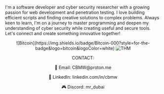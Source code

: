 I'm a software developer and cyber security researcher with a growing passion for web development and penetration testing. I love building efficient scripts and finding creative solutions to complex problems. Always keen to learn, I'm on a journey to master programming and deepen my understanding of cyber security while creating useful and secure tools. Let's connect and create something innovative together!  
<p align="center">
![Bitcoin](https://img.shields.io/badge/Bitcoin-000?style=for-the-badge&logo=bitcoin&logoColor=white)


  

  <img src="https://tryhackme-badges.s3.amazonaws.com/cbmw.png" alt="THM" />
</p>
<p align="center">CONTACT:</p>
<p align="center">📧 Email: CBMW@proton.me  </p>
<p align="center">💼 LinkedIn: linkedin.com/in/cbmw  </p>
<p align="center">🎮 Discord: mr_dubai  </p>
